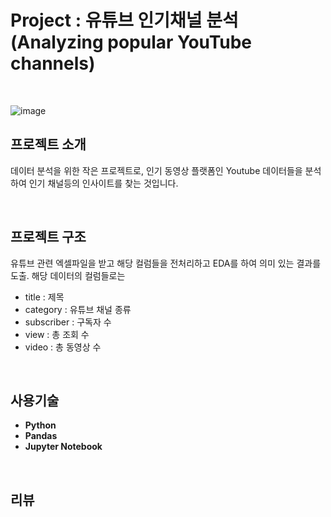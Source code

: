 # Project : 유튜브 인기채널 분석(Analyzing popular YouTube channels)

<br/>

![image](https://github.com/siilver94/Analyzing-popular-YouTube-channels/assets/57824945/966d497b-b262-4774-993f-b3c4ac3c8411)

## 프로젝트 소개
데이터 분석을 위한 작은 프로젝트로, 인기 동영상 플랫폼인 Youtube 데이터들을 분석하여 인기 채널등의 인사이트를 찾는 것입니다.

<br/>

## 프로젝트 구조

유튜브 관련 엑셀파일을 받고 해당 컬럼들을 전처리하고 EDA를 하여 의미 있는 결과를 도출.
해당 데이터의 컬럼들로는
- title : 제목
- category : 유튜브 채널 종류
- subscriber : 구독자 수
- view : 총 조회 수
- video : 총 동영상 수

<br/>

## 사용기술

- **Python**
- **Pandas**
- **Jupyter Notebook**

<br/>

## 리뷰


